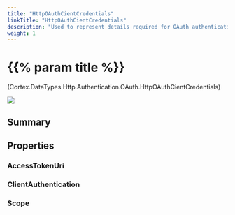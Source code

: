 ```yaml
---
title: "HttpOAuthCientCredentials"
linkTitle: "HttpOAuthCientCredentials"
description: "Used to represent details required for OAuth authentication using client credentials."
weight: 1
---
```


# {{% param title %}}

<p class="namespace">(Cortex.DataTypes.Http.Authentication.OAuth.HttpOAuthCientCredentials)</p>

<img src="/images/work-in-progress.jpg">

## Summary

## Properties

### AccessTokenUri

### ClientAuthentication

### Scope
